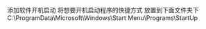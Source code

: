 添加软件开机启动
        将想要开机启动程序的快捷方式 放置到下面文件夹下
        C:\ProgramData\Microsoft\Windows\Start Menu\Programs\StartUp
